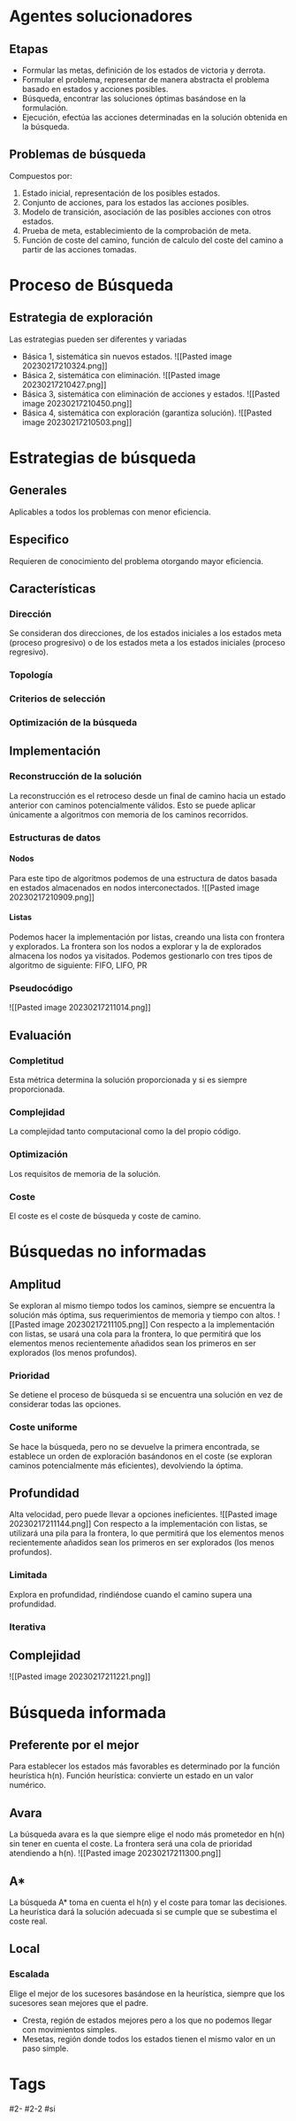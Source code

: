 # Agentes solucionadores
## Etapas
- Formular las metas, definición de los estados de victoria y derrota.
- Formular el problema, representar de manera abstracta el problema basado en estados y acciones posibles.
- Búsqueda, encontrar las soluciones óptimas basándose en la formulación.
- Ejecución, efectúa las acciones determinadas en la solución obtenida en la búsqueda.
## Problemas de búsqueda
Compuestos por:
1. Estado inicial, representación de los posibles estados.
2. Conjunto de acciones, para los estados las acciones posibles.
3. Modelo de transición, asociación de las posibles acciones con otros estados.
4. Prueba de meta, establecimiento de la comprobación de meta.
5. Función de coste del camino, función de calculo del coste del camino a partir de las acciones tomadas.
# Proceso de Búsqueda
## Estrategia de exploración
Las estrategias pueden ser diferentes y variadas
- Básica 1, sistemática sin nuevos estados.
![[Pasted image 20230217210324.png]]
- Básica 2, sistemática con eliminación.
![[Pasted image 20230217210427.png]]
- Básica 3, sistemática con eliminación de acciones y estados.
![[Pasted image 20230217210450.png]]
- Básica 4, sistemática con exploración (garantiza solución).
![[Pasted image 20230217210503.png]]
# Estrategias de búsqueda
## Generales
Aplicables a todos los problemas con menor eficiencia.
## Especifico
Requieren de conocimiento del problema otorgando mayor eficiencia.
## Características
### Dirección
Se consideran dos direcciones, de los estados iniciales a los estados meta (proceso progresivo) o de los estados meta a los estados iniciales (proceso regresivo).
### Topología
### Criterios de selección
### Optimización de la búsqueda
## Implementación
### Reconstrucción de la solución
La reconstrucción es el retroceso desde un final de camino hacia un estado anterior con caminos potencialmente válidos. Esto se puede aplicar únicamente a algoritmos con memoria de los caminos recorridos.
### Estructuras de datos
#### Nodos
Para este tipo de algoritmos podemos de una estructura de datos basada en estados almacenados en nodos interconectados.
![[Pasted image 20230217210909.png]]
#### Listas
Podemos hacer la implementación por listas, creando una lista con frontera y explorados.
La frontera son los nodos a explorar y la de explorados almacena los nodos ya visitados.
Podemos gestionarlo con tres tipos de algoritmo de siguiente:
FIFO, LIFO, PR
### Pseudocódigo
![[Pasted image 20230217211014.png]]
## Evaluación
### Completitud
Esta métrica determina la solución proporcionada y si es siempre proporcionada.
### Complejidad
La complejidad tanto computacional como la del propio código.
### Optimización
Los requisitos de memoria de la solución.
### Coste
El coste es el coste de búsqueda y coste de camino.
# Búsquedas no informadas
## Amplitud
Se exploran al mismo tiempo todos los caminos, siempre se encuentra la solución más óptima, sus requerimientos de memoria y tiempo con altos.
![[Pasted image 20230217211105.png]]
Con respecto a la implementación con listas, se usará una cola para la frontera, lo que permitirá que los elementos menos recientemente añadidos sean los primeros en ser explorados (los menos profundos).
### Prioridad
Se detiene el proceso de búsqueda si se encuentra una solución en vez de considerar todas las opciones.
### Coste uniforme
Se hace la búsqueda, pero no se devuelve la primera encontrada, se establece un orden de exploración basándonos en el coste (se exploran caminos potencialmente más eficientes), devolviendo la óptima.
## Profundidad
Alta velocidad, pero puede llevar a opciones ineficientes.
![[Pasted image 20230217211144.png]]
Con respecto a la implementación con listas, se utilizará una pila para la frontera, lo que permitirá que los elementos menos recientemente añadidos sean los primeros en ser explorados (los menos profundos).
### Limitada
Explora en profundidad, rindiéndose cuando el camino supera una profundidad.
### Iterativa
## Complejidad
![[Pasted image 20230217211221.png]]
# Búsqueda informada
## Preferente por el mejor
Para establecer los estados más favorables es determinado por la función heurística h(n).
Función heurística: convierte un estado en un valor numérico.
## Avara
La búsqueda avara es la que siempre elige el nodo más prometedor en h(n) sin tener en cuenta el coste.
La frontera será una cola de prioridad atendiendo a h(n).
![[Pasted image 20230217211300.png]]
## A*
La búsqueda A* toma en cuenta el h(n) y el coste para tomar las decisiones.
La heurística dará la solución adecuada si se cumple que se subestima el coste real.
## Local
### Escalada
Elige el mejor de los sucesores basándose en la heurística, siempre que los sucesores sean mejores que el padre.
- Cresta, región de estados mejores pero a los que no podemos llegar con movimientos simples.
- Mesetas, región donde todos los estados tienen el mismo valor en un paso simple.
# Tags
#2- 
#2-2 
#si